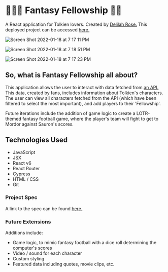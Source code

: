 #  🧙🏼‍♂️  Fantasy Fellowship  🧝‍♀️

A React application for Tolkien lovers. Created by [Delilah Rose.](https://github.com/delilahrois)
This deployed project can be accessed [here.]()

![Screen Shot 2022-01-18 at 7 17 11 PM](https://user-images.githubusercontent.com/74752738/150041179-f7d9fcb6-5c6e-4362-8c7b-98bdbe8d74d8.png)

![Screen Shot 2022-01-18 at 7 18 51 PM](https://user-images.githubusercontent.com/74752738/150041230-7c94f26b-6c91-42db-a87d-a845d87f692b.png)

![Screen Shot 2022-01-18 at 7 17 23 PM](https://user-images.githubusercontent.com/74752738/150041254-f0359fda-99f0-4f7e-ab86-f97ee448fc59.png)

## So, what is Fantasy Fellowship all about?

This application allows the user to interact with data fetched from [an API.](https://the-one-api.dev/) This data, created by fans, includes information about Tolkien's characters. The user can view all characters fetched from the API (which have been filtered to select the most important), and add players to their 'Fellowship'. 

Future iterations include the addition of game logic to create a LOTR-themed fantasy football game, where the player's team will fight to get to Mordor against Sauron's scores.

## Technologies Used

- JavaScript
- JSX
- React v6
- React Router
- Cypress
- HTML / CSS
- Git

### Project Spec

A link to the spec can be found [here.](https://frontend.turing.edu/projects/module-3/showcase.html)


### Future Extensions

Additions include:
- Game logic, to mimic fantasy football with a dice roll determining the computer's scores
- Video / sound for each character
- Custom styling
- Featured data including quotes, movie clips, etc.
